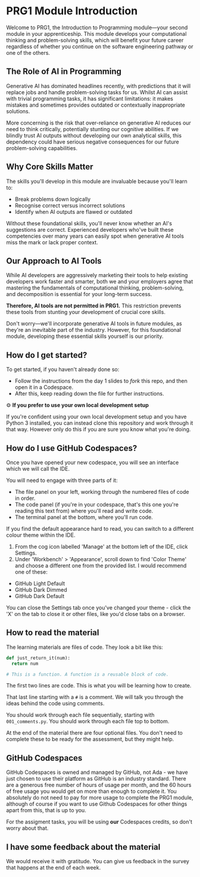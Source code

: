 # PRG1 Module Introduction

Welcome to PRG1, the Introduction to Programming module—your second module in your apprenticeship. This module develops your computational thinking and problem-solving skills, which will benefit your future career regardless of whether you continue on the software engineering pathway or one of the others.

## The Role of AI in Programming

Generative AI has dominated headlines recently, with predictions that it will replace jobs and handle problem-solving tasks for us. Whilst AI can assist with trivial programming tasks, it has significant limitations: it makes mistakes and sometimes provides outdated or contextually inappropriate solutions.

More concerning is the risk that over-reliance on generative AI reduces our need to think critically, potentially stunting our cognitive abilities. If we blindly trust AI outputs without developing our own analytical skills, this dependency could have serious negative consequences for our future problem-solving capabilities.

## Why Core Skills Matter

The skills you'll develop in this module are invaluable because you'll learn to:
- Break problems down logically
- Recognise correct versus incorrect solutions
- Identify when AI outputs are flawed or outdated

Without these foundational skills, you'll never know whether an AI's suggestions are correct. Experienced developers who've built these competencies over many years can easily spot when generative AI tools miss the mark or lack proper context.

## Our Approach to AI Tools

While AI developers are aggressively marketing their tools to help existing developers work faster and smarter, both we and your employers agree that mastering the fundamentals of computational thinking, problem-solving, and decomposition is essential for your long-term success.

**Therefore, AI tools are not permitted in PRG1.** This restriction prevents these tools from stunting your development of crucial core skills.

Don't worry—we'll incorporate generative AI tools in future modules, as they're an inevitable part of the industry. However, for this foundational module, developing these essential skills yourself is our priority.



## How do I get started?

To get started, if you haven't already done so:

* Follow the instructions from the day 1 slides to *fork* this repo, and then open it in a Codespace.
* After this, keep reading down the file for further instructions.

⚙️ **If you prefer to use your own local development setup**

If you're confident using your own local development setup and you have Python 3
installed, you can instead clone this repository and work through it that way.
However only do this if you are sure you know what you're doing.

## How do I use GitHub Codespaces?

Once you have opened your new codespace, you will see an interface which we will
call the IDE. 

You will need to engage with three parts of it:

* The file panel on your left, working through the numbered files of code in order.
* The code panel (if you're in your codespace, that's this one you're reading
  this text from) where you'll read and write code.
* The terminal panel at the bottom, where you'll run code.

If you find the default appearance hard to read, you can switch to a different
colour theme within the IDE.

1. From the cog icon labelled 'Manage' at the bottom left of the IDE, click
   Settings.
2. Under 'Workbench' > 'Appearance', scroll down to find 'Color Theme' and choose
   a different one from the provided list. I would recommend one of these:

* GitHub Light Default
* GitHub Dark Dimmed
* GitHub Dark Default

You can close the Settings tab once you've changed your theme - click the 'X' on
the tab to close it or other files, like you'd close tabs on a browser.

## How to read the material

The learning materials are files of code. They look a bit like this:

```python
def just_return_it(num):
  return num

# This is a function. A function is a reusable block of code.
```

The first two lines are code. This is what you will be learning how to create.

That last line starting with a `#` is a comment. We will talk you through the
ideas behind the code using comments.

You should work through each file sequentially, starting with `001_comments.py`.
You should work through each file top to bottom.

At the end of the material there are four optional files. You don't need to
complete these to be ready for the assessment, but they might help.


## GitHub Codespaces

GitHub Codespaces is owned and managed by GitHub, not Ada - we have just
chosen to use their platform as GitHub is an industry standard. 
There are a generous free number of hours of usage
per month, and the 60 hours of free usage you would get on more than enough to complete it. 
You absolutely do not need to pay for more usage to complete the PRG1 module,
although of course if you want to use Github Codespaces for other things apart
from this, that is up to you.

For the assigment tasks, you will be using **our** Codespaces credits, so don't worry about that.

## I have some feedback about the material

We would receive it with gratitude. You can give us feedback in the survey that happens at the end of each week.
